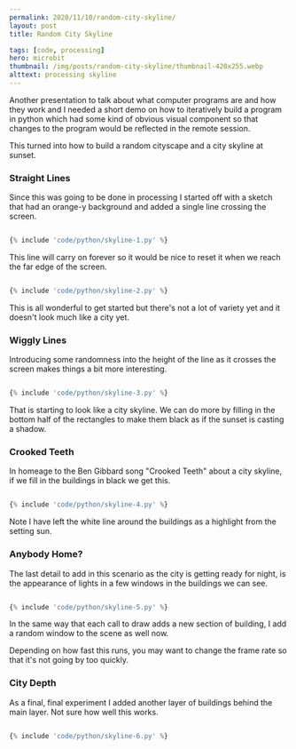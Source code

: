```yaml
---
permalink: 2020/11/10/random-city-skyline/
layout: post
title: Random City Skyline

tags: [code, processing]
hero: microbit
thumbnail: /img/posts/random-city-skyline/thumbnail-420x255.webp
alttext: processing skyline
---
```


Another presentation to talk about what computer programs are and how they work and I needed a short demo on how to iteratively build
a program in python which had some kind of obvious visual component so that changes to the program would be reflected in the remote session.

This turned into how to build a random cityscape and a city skyline at sunset.

### Straight Lines

Since this was going to be done in processing I started off with a sketch that had an orange-y background and added a single line crossing the
screen.

```python

{% include 'code/python/skyline-1.py' %}

```

This line will carry on forever so it would be nice to reset it when we reach the far edge of the screen.

```python

{% include 'code/python/skyline-2.py' %}

```

This is all wonderful to get started but there's not a lot of variety yet and it doesn't look much like a city yet.

### Wiggly Lines

Introducing some randomness into the height of the line as it crosses the screen makes things a bit more interesting.

```python

{% include 'code/python/skyline-3.py' %}

```

That is starting to look like a city skyline. We can do more by filling in the bottom half of the rectangles to make them
black as if the sunset is casting a shadow.

### Crooked Teeth

In homeage to the Ben Gibbard song "Crooked Teeth" about a city skyline, if we fill in the buildings in black we get this.

```python

{% include 'code/python/skyline-4.py' %}

```

Note I have left the white line around the buildings as a highlight from the setting sun.

### Anybody Home?

The last detail to add in this scenario as the city is getting ready for night, is the appearance of lights in a few windows in the
buildings we can see.

```python

{% include 'code/python/skyline-5.py' %}

```

In the same way that each call to draw adds a new section of building, I add a random window to the scene as well now.

Depending on how fast this runs, you may want to change the frame rate so that it's not going by too quickly.

### City Depth

As a final, final experiment I added another layer of buildings behind the main layer. Not sure how well this works.

```python

{% include 'code/python/skyline-6.py' %}

```
